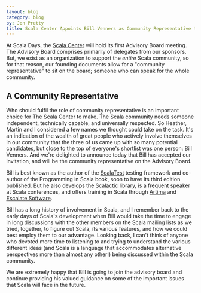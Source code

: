 ```yaml
---
layout: blog
category: blog
by: Jon Pretty
title: Scala Center Appoints Bill Venners as Community Representative to the Advisory Board
---
```


At Scala Days, the [Scala Center](https://scala.epfl.ch/) will hold its first
Advisory Board meeting. The Advisory Board comprises primarily of delegates
from our sponsors. But, we exist as an organization to support the *entire*
Scala community, so for that reason, our founding documents allow for a
"community representative" to sit on the board; someone who can speak for the
whole community.

## A Community Representative

Who should fulfil the role of community representative is an important choice
for The Scala Center to make. The Scala community needs someone independent,
technically capable, and universally respected. So Heather, Martin and I
considered a few names we thought could take on the task.  It's an indication
of the wealth of great people who actively involve themselves in our community
that the three of us came up with so many potential candidates, but close to
the top of everyone's shortlist was one person: Bill Venners. And we're
delighted to announce today that Bill has accepted our invitation, and will be
the community representative on the Advisory Board.

Bill is best known as the author of the [ScalaTest](http://www.scalatest.org/)
testing framework and co-author of the Programming in Scala book, soon to have
its third edition published. But he also develops the Scalactic library, is a
frequent speaker at Scala conferences, and offers training in Scala through
[Artima](http://www.artima.com/) and [Escalate
Software](http://www.escalatesoft.com/).

Bill has a long history of involvement in Scala, and I remember back to the
early days of Scala's development when Bill would take the time to engage in
long discussions with the other members on the Scala mailing lists as we tried,
together, to figure out Scala, its various features, and how we could best
employ them to our advantage. Looking back, I can't think of anyone who devoted
more time to listening to and trying to understand the various different ideas
(and Scala is a language that accommodates alternative perspectives more than
almost any other!) being discussed within the Scala community.

We are extremely happy that Bill is going to join the advisory board and
continue providing his valued guidance on some of the important issues that
Scala will face in the future.

